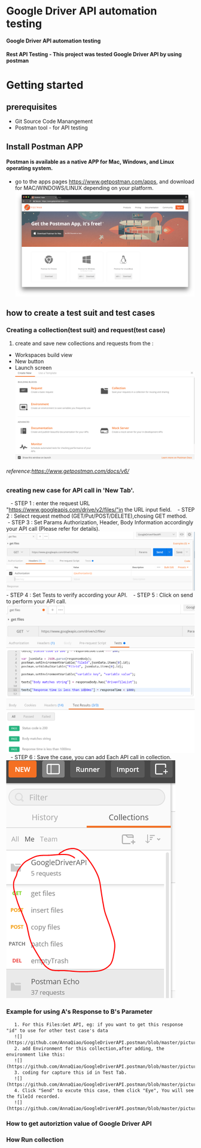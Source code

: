 # Google Driver API automation testing 
#### Google Driver API automation testing
#### Rest API Testing - This project was tested Google Driver API by using postman
# Getting started
## prerequisites
- Git Source Code Manangement
- Postman tool - for API testing
## Install Postman APP
#### Postman is available as a native APP for Mac, Windows, and Linux operating system.
-  go to the apps pages https://www.getpostman.com/apps, and download for MAC/WINDOWS/LINUX depending on your platform.
![](https://github.com/AnnaQiao/GoogleDriverAPI.postman/blob/master/pictures/download%20postman%20app.png)
## how to create a test suit and test cases
### Creating a collection(test suit) and request(test case)
  1. create and save new collections and requests from the :
   - Workspaces build view
   - New button
   - Launch screen
   ![](https://github.com/AnnaQiao/GoogleDriverAPI.postman/blob/master/pictures/launch%20screen.PNG)
   ###### reference:https://www.getpostman.com/docs/v6/
 ### creating new case for API call in 'New Tab'.
    -  STEP 1 : enter the request URL "https://www.googleapis.com/drive/v2/files/"in the URL input field.
    -  STEP 2 : Select request method (GET/Put/POST/DELETE),chosing GET method.
    -  STEP 3 : Set Params Authorization, Header, Body Information accordingly your API call (Please refer for details).
     ![](https://github.com/AnnaQiao/GoogleDriverAPI.postman/blob/master/pictures/demo-.PNG)
    - STEP 4 : Set Tests to verify according your API.
    - STEP 5 : Click on send to perform your API call.
   ![](https://github.com/AnnaQiao/GoogleDriverAPI.postman/blob/master/pictures/testresult.PNG)
    - STEP 6 :  Save the case, you can add Each API call in collection. 
   ![](https://github.com/AnnaQiao/GoogleDriverAPI.postman/blob/master/pictures/requests%20in%20collection.PNG)
 ### Example for using A's Response to B's Parameter
       1. For this Files:Get API, eg: if you want to get this response "id" to use for other test case's data 
       ![](https://github.com/AnnaQiao/GoogleDriverAPI.postman/blob/master/pictures/response.PNG)
       2. add Environment for this collection,after adding, the environment like this:
       ![](https://github.com/AnnaQiao/GoogleDriverAPI.postman/blob/master/pictures/environment.PNG)
       3. coding for capture this id in Test Tab.
       ![](https://github.com/AnnaQiao/GoogleDriverAPI.postman/blob/master/pictures/Capture.PNG)
       4. Click "Send" to excute this case, them click "Eye", You will see the fileId recorded.
       ![](https://github.com/AnnaQiao/GoogleDriverAPI.postman/blob/master/pictures/GetID.PNG)
 ### How to get autoriztion value of Google Driver API
 ### How Run collection 
   
